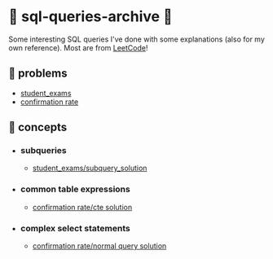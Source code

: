 # 🐬 sql-queries-archive 🔖
Some interesting SQL queries I've done with some explanations (also for my own reference). Most are from [LeetCode](https://leetcode.com/studyplan/top-sql-50/)!

## 📖 problems 
- [student_exams]([https://github.com/cslcalderon/sql-queries-archive/blob/main/student_exams/problem_student_exams.md](https://github.com/cslcalderon/sql-queries-archive/blob/main/problems/student_exams_problem_student_exams.md))
- [confirmation rate](https://github.com/cslcalderon/sql-queries-archive/blob/main/problems/confirmation_rate_problem_confirmation_rate.md)


## 📌 concepts 
- ### subqueries
  - [student_exams/subquery_solution]([https://github.com/cslcalderon/sql-queries-archive/blob/main/student_exams/subquery_solution.sql](https://github.com/cslcalderon/sql-queries-archive/blob/main/explanations/student_exams_subquery_explanation.md))

- ### common table expressions
    - [confirmation rate/cte solution](https://github.com/cslcalderon/sql-queries-archive/blob/main/explanations/confirmation_rate_cte_exp_explanation.md)
 
- ### complex select statements
    - [confirmation rate/normal query solution](https://github.com/cslcalderon/sql-queries-archive/blob/main/explanations/student_exams_subquery_explanation.md)
